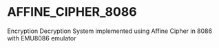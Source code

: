 # AFFINE_CIPHER_8086
Encryption Decryption System implemented using Affine Cipher in 8086 with EMU8086 emulator
